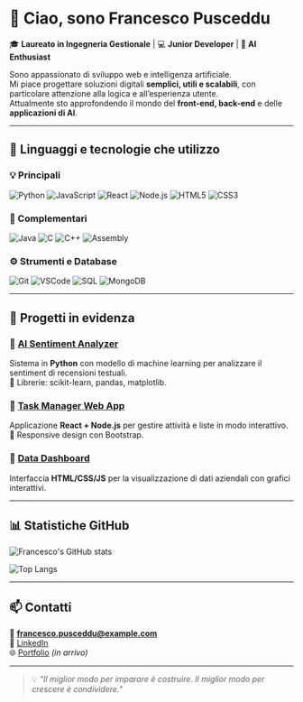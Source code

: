 # 👋 Ciao, sono Francesco Pusceddu  
🎓 **Laureato in Ingegneria Gestionale** | 💻 **Junior Developer** | 🤖 **AI Enthusiast**

Sono appassionato di sviluppo web e intelligenza artificiale.  
Mi piace progettare soluzioni digitali **semplici, utili e scalabili**, con particolare attenzione alla logica e all’esperienza utente.  
Attualmente sto approfondendo il mondo del **front-end, back-end** e delle **applicazioni di AI**.

---

## 🧰 Linguaggi e tecnologie che utilizzo

### 💡 Principali
![Python](https://img.shields.io/badge/Python-3776AB?style=for-the-badge&logo=python&logoColor=white)
![JavaScript](https://img.shields.io/badge/JavaScript-F7DF1E?style=for-the-badge&logo=javascript&logoColor=black)
![React](https://img.shields.io/badge/React-20232A?style=for-the-badge&logo=react&logoColor=61DAFB)
![Node.js](https://img.shields.io/badge/Node.js-339933?style=for-the-badge&logo=nodedotjs&logoColor=white)
![HTML5](https://img.shields.io/badge/HTML5-E34F26?style=for-the-badge&logo=html5&logoColor=white)
![CSS3](https://img.shields.io/badge/CSS3-1572B6?style=for-the-badge&logo=css3&logoColor=white)

### 🧩 Complementari
![Java](https://img.shields.io/badge/Java-007396?style=for-the-badge&logo=openjdk&logoColor=white)
![C](https://img.shields.io/badge/C-00599C?style=for-the-badge&logo=c&logoColor=white)
![C++](https://img.shields.io/badge/C++-00599C?style=for-the-badge&logo=cplusplus&logoColor=white)
![Assembly](https://img.shields.io/badge/Assembly-6E4C13?style=for-the-badge&logo=assembler&logoColor=white)

### ⚙️ Strumenti e Database
![Git](https://img.shields.io/badge/Git-F05032?style=for-the-badge&logo=git&logoColor=white)
![VSCode](https://img.shields.io/badge/VSCode-0078D4?style=for-the-badge&logo=visualstudiocode&logoColor=white)
![SQL](https://img.shields.io/badge/SQL-316192?style=for-the-badge&logo=postgresql&logoColor=white)
![MongoDB](https://img.shields.io/badge/MongoDB-4EA94B?style=for-the-badge&logo=mongodb&logoColor=white)


---

## 🚀 Progetti in evidenza

### 🔹 [AI Sentiment Analyzer](https://github.com/francesco0603/ai-sentiment-analyzer)
Sistema in **Python** con modello di machine learning per analizzare il sentiment di recensioni testuali.  
🧠 Librerie: scikit-learn, pandas, matplotlib.

### 🔹 [Task Manager Web App](https://github.com/francesco0603/todo-list-react)
Applicazione **React + Node.js** per gestire attività e liste in modo interattivo.  
🎨 Responsive design con Bootstrap.

### 🔹 [Data Dashboard](https://github.com/francesco0603/data-dashboard-html-css)
Interfaccia **HTML/CSS/JS** per la visualizzazione di dati aziendali con grafici interattivi.

---

## 📊 Statistiche GitHub
![Francesco's GitHub stats](https://github-readme-stats.vercel.app/api?username=francesco0603&show_icons=true&theme=tokyonight)

![Top Langs](https://github-readme-stats.vercel.app/api/top-langs/?username=francesco0603&layout=compact&theme=tokyonight)

---

## 📫 Contatti
📧 **francesco.pusceddu@example.com**  
💼 [LinkedIn](https://linkedin.com/in/francescopusceddu)  
🌐 [Portfolio](https://francescopusceddu.github.io) *(in arrivo)*  

---

> 💡 *“Il miglior modo per imparare è costruire. Il miglior modo per crescere è condividere.”*
